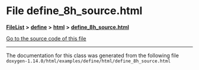 

# File define\_8h\_source.html



[**FileList**](files.md) **>** [**define**](dir_5a5e8cab2ae55343569aa20f5a2be39f.md) **>** [**html**](dir_1f506df48c9fc49f41e676e7efe7225b.md) **>** [**define\_8h\_source.html**](define__8h__source_8html.md)

[Go to the source code of this file](define__8h__source_8html_source.md)





































































------------------------------
The documentation for this class was generated from the following file `doxygen-1.14.0/html/examples/define/html/define_8h_source.html`

